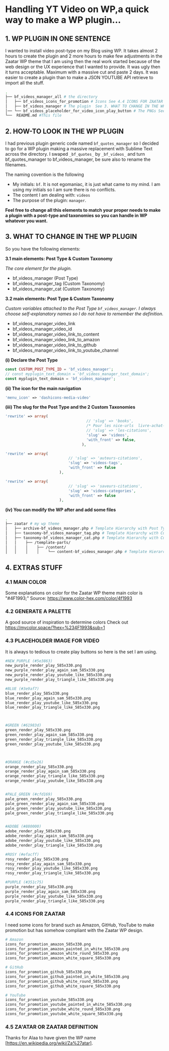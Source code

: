 # Handling YT Video on WP,a quick way to make a WP plugin...

## 1. WP PLUGIN IN ONE SENTENCE
I wanted to install video post-type on my Blog using WP.
It takes almost 2 hours to create the plugin and 2 more hours to make few adjustments in the Zaatar WP theme that I am using then the real work started because of the web design or the UX experience that I wanted to provide.
It was ugly then it turns acceptable. Maximum with a massive cut and paste 2 days. It was easier to create a plugin than to make a JSON YOUTUBE API retrieve to import all the stuff.

``` bash
.
├── bf_videos_manager_all # the directory
│   ├── bf_videos_icons_for_promotion # Icons See 4.4 ICONS FOR ZAATAR
│   ├── bf_videos_manager # The plugin  See 3. WHAT TO CHANGE IN THE WP PLUGIN
│── └── bf_videos_placeholder_for_video_icon_play_button # The PNGs See 4. EXTRAS STUFF
└──  README.md #This file
```


## 2. HOW-TO LOOK IN THE WP PLUGIN
I had previous plugin generic code named `bf_quotes_manager` so I decided to go for a WP plugin making a massive replacement with Sublime Text across the directory. I swaped `_bf_quotes_` by `_bf_videos_` and turn bf_quotes_manager to bf_videos_manager, be sure also to rename the filenames.

The naming covention is the following
- My initials: `bf`. It is not egomaniac, it is just what came to my mind. I am using my initials so I am sure there is no conflicts.
- The content I am dealing with: `videos`
- The purpose of the plugin: `manager`. 

**Feel free to change all this elements to match your proper needs to make a plugin with a post-type and taxonomies so you can handle in WP whatever you want.**

## 3. WHAT TO CHANGE IN THE WP PLUGIN

So you have the following elements:

**3.1 main elements: Post Type & Custom Taxonomy**

*The core element for the plugin.*

- bf_videos_manager (Post Type)
- bf_videos_manager_tag (Custom Taxonomy)
- bf_videos_manager_cat (Custom Taxonomy)

**3.2 main elements: Post Type & Custom Taxonomy**

*Custom variables attached to the Post Type `bf_videos_manager`. I always choose self-explanatory names so I do not have to remember the definition.*

- bf_videos_manager_video_link
- bf_videos_manager_video_id
- bf_videos_manager_video_link_to_content
- bf_videos_manager_video_link_to_amazon
- bf_videos_manager_video_link_to_github
- bf_videos_manager_video_link_to_youtube_channel



**(i) Declare the Post Type**
```php
const CUSTOM_POST_TYPE_ID = 'bf_videos_manager';
// const myplugin_text_domain = 'bf_videos_manager_text_domain';
const myplugin_text_domain = 'bf_videos_manager';
```

**(ii) The icon for the main navigation**
```php
'menu_icon' => 'dashicons-media-video'
```

**(iii) The slug for the Post Type and the 2 Custom Taxonomies**
```php
'rewrite' => array(
                                    // 'slug' => 'books',
                                    /* Pour les nice-urls  livre-achat-occasion-ressources-formation */
                                    // 'slug' => 'les-citations',
                                    'slug' => 'videos',
                                    'with_front' => false,
                                  ),

'rewrite' => array(
                            // 'slug' => 'auteurs-citations',
                            'slug' => 'videos-tags',
                            'with_front' => false
                        ),

'rewrite' => array(
                            // 'slug' => 'saveurs-citations',
                            'slug' => 'videos-categories',
                            'with_front' => false
                        ),


```

**(iv) You can modify the WP after and add some files**

``` bash
.
├── zaatar # my wp theme
│   ├── archive-bf_videos_manager.php # Template Hierarchy with Post Types
│   ├── taxonomy-bf_videos_manager_tag.php # Template Hierarchy with Custom Taxonomies
│   ├── taxonomy-bf_videos_manager_cat.php # Template Hierarchy with Custom Taxonomies
│   │    ├── /template-parts/
│   │    │    ├── /content/
│   │    │    │    └── content-bf_videos_manager.php # Template Hierarchy with Partial and Miscellaneous Template Files
```


## 4. EXTRAS STUFF


### 4.1 MAIN COLOR
Some explanations on color for the Zaatar WP theme main color is "#4F1993;"
Source: https://www.color-hex.com/color/4f1993


### 4.2 GENERATE A PALETTE
A good source of inspiration to determine colors
Check out https://mycolor.space/?hex=%234F1993&sub=1


### 4.3 PLACEHOLDER IMAGE FOR VIDEO
It is always to tedious to create play buttons so here is the set I am using.

``` bash
#NEW_PURPLE (#5e3863)
new_purple_render_play_585x330.png
new_purple_render_play_again_sam_585x330.png
new_purple_render_play_youtube_like_585x330.png
new_purple_render_play_triangle_like_585x330.png

#BLUE (#3e9af7)
blue_render_play_585x330.png
blue_render_play_again_sam_585x330.png
blue_render_play_youtube_like_585x330.png
blue_render_play_triangle_like_585x330.png



#GREEN (#61983d)
green_render_play_585x330.png
green_render_play_again_sam_585x330.png
green_render_play_triangle_like_585x330.png
green_render_play_youtube_like_585x330.png



#ORANGE (#cd5e26)
orange_render_play_585x330.png
orange_render_play_again_sam_585x330.png
orange_render_play_triangle_like_585x330.png
orange_render_play_youtube_like_585x330.png


#PALE_GREEN (#cfd169)
pale_green_render_play_585x330.png
pale_green_render_play_again_sam_585x330.png
pale_green_render_play_youtube_like_585x330.png
pale_green_render_play_triangle_like_585x330.png


#ADOBE (#880000)
adobe_render_play_585x330.png
adobe_render_play_again_sam_585x330.png
adobe_render_play_youtube_like_585x330.png
adobe_render_play_triangle_like_585x330.png

#ROSY (#efacff)
rosy_render_play_585x330.png
rosy_render_play_again_sam_585x330.png
rosy_render_play_youtube_like_585x330.png
rosy_render_play_triangle_like_585x330.png

#PURPLE (#351c75)
purple_render_play_585x330.png
purple_render_play_again_sam_585x330.png
purple_render_play_youtube_like_585x330.png
purple_render_play_triangle_like_585x330.png
```

### 4.4 ICONS FOR ZAATAR
I need some icons for brand such as Amazon, GitHub, YouTube to make promotion but has somehow compliant with the Zaatar WP design.

```bash
# Amazon
icons_for_promotion_amazon_585x330.png
icons_for_promotion_amazon_painted_in_white_585x330.png
icons_for_promotion_amazon_white_round_585x330.png
icons_for_promotion_amazon_white_square_585x330.png

# GitHub
icons_for_promotion_github_585x330.png
icons_for_promotion_github_painted_in_white_585x330.png
icons_for_promotion_github_white_round_585x330.png
icons_for_promotion_github_white_square_585x330.png

# YouTube
icons_for_promotion_youtube_585x330.png
icons_for_promotion_youtube_painted_in_white_585x330.png
icons_for_promotion_youtube_white_round_585x330.png
icons_for_promotion_youtube_white_square_585x330.png
```

### 4.5 ZA'ATAR OR ZAATAR DEFINITION
Thanks for Alaa to have given the WP name [https://en.wikipedia.org/wiki/Za%27atar].










